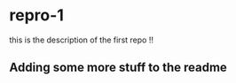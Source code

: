 repro-1
=======

this is the description of the first repo !!

## Adding some more stuff to the readme